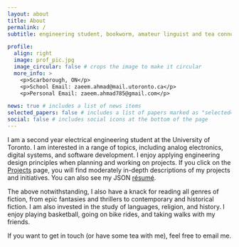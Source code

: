 ```yaml
---
layout: about
title: About
permalink: /
subtitle: engineering student, bookworm, amateur linguist and tea connoisseur # Steered by hope, guided by knowledge, and waiting for the inevitable.

profile:
  align: right
  image: prof_pic.jpg
  image_circular: false # crops the image to make it circular
  more_info: >
    <p>Scarborough, ON</p>
    <p>School Email: zaeem.ahmad@mail.utoronto.ca</p>
    <p>Personal Email: zaeem.ahmad785@gmail.com</p>

news: true # includes a list of news items
selected_papers: false # includes a list of papers marked as "selected={true}"
social: false # includes social icons at the bottom of the page
---
```


I am a second year electrical engineering student at the University of Toronto. I am interested in a range of topics, including analog electronics, digital systems, and software development. I enjoy applying engineering design principles when planning and working on projects. If you click on the [Projects](https://zaeem-ahmad.github.io/projects/) page, you will find moderately in-depth descriptions of my projects and initiatives. You can also see my JSON [résumé](https://zaeem-ahmad.github.io/cv/).

The above notwithstanding, I also have a knack for reading all genres of fiction, from epic fantasies and thrillers to contemporary and historical fiction. I am also invested in the study of languages, religion, and history. I enjoy playing basketball, going on bike rides, and taking walks with my friends. 

If you want to get in touch (or have some tea with me), feel free to email me.

